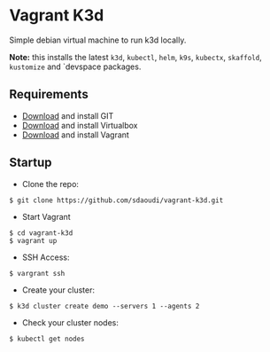 # Vagrant K3d

Simple debian virtual machine to run k3d locally.

**Note:** this installs the latest `k3d`, `kubectl`, `helm`, `k9s`, `kubectx`, `skaffold`, `kustomize` and `devspace packages.

## Requirements

 - [Download](https://git-scm.com/downloads) and install GIT
 - [Download](https://www.virtualbox.org/wiki/Downloads) and install Virtualbox
 - [Download](https://www.vagrantup.com/downloads.html) and install Vagrant

## Startup

- Clone the repo:

```
$ git clone https://github.com/sdaoudi/vagrant-k3d.git
```

- Start Vagrant

```
$ cd vagrant-k3d
$ vagrant up
```

- SSH Access:

```
$ vargrant ssh
```

- Create your cluster:

```
$ k3d cluster create demo --servers 1 --agents 2
```

- Check your cluster nodes:

```
$ kubectl get nodes
```
